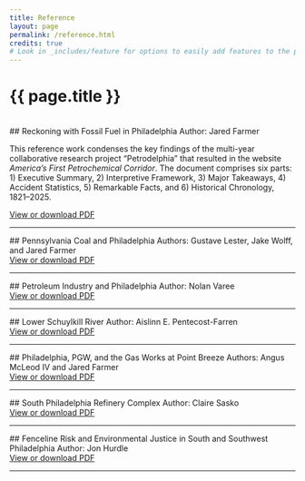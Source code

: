 ```yaml
---
title: Reference
layout: page
permalink: /reference.html
credits: true
# Look in _includes/feature for options to easily add features to the page
---
```

# {{ page.title }}
<br>
<div id="summary"></div>
## Reckoning with Fossil Fuel in Philadelphia
Author: Jared Farmer

This reference work condenses the key findings of the multi-year collaborative research project “Petrodelphia” that resulted in the website _America’s First Petrochemical Corridor_. The document comprises six parts: 1) Executive Summary, 2) Interpretive Framework, 3) Major Takeaways, 4) Accident Statistics, 5) Remarkable Facts, and 6) Historical Chronology, 1821–2025.

<div class="btn-group" role="group" aria-label="Item options">
    <a target="_blank" rel="noopener" class="spotlight gallery-img btn btn-outline-primary" data-download="true" href="https://petrodelphia.penndigitalscholarship.org/storage/2025--Farmer--Reckoning_Fossil_Fuel_Philadelphia.pdf">View or download PDF</a>

</div>

--- 
<div id="penna-coal"></div>
## Pennsylvania Coal and Philadelphia
Authors: Gustave Lester, Jake Wolff, and Jared Farmer

<div class="btn-group" role="group" aria-label="Item options">
    <a target="_blank" rel="noopener" class="spotlight gallery-img btn btn-outline-primary" data-download="true" href="https://petrodelphia.penndigitalscholarship.org/storage/2025--Lester_Wolff_Farmer--Pennsylvania_Coal_Philadelphia.pdf">View or download PDF</a>
</div>

---

<div id="petro-industry"></div>
## Petroleum Industry and Philadelphia
Author: Nolan Varee

<div class="btn-group" role="group" aria-label="Item options">
    <a target="_blank" rel="noopener" class="spotlight gallery-img btn btn-outline-primary" data-download="true" href="https://petrodelphia.penndigitalscholarship.org/storage/2025--Varee--Petroleum_Industry_Philadelphia.pdf">View or download PDF</a>
</div>

---
<div id="schuylkill"></div>
## Lower Schuylkill River
Author: Aislinn E. Pentecost-Farren 

<div class="btn-group" role="group" aria-label="Item options">
    <a target="_blank" rel="noopener" class="spotlight gallery-img btn btn-outline-primary" data-download="true" href="https://petrodelphia.penndigitalscholarship.org/storage/2025--Pentecost-Farren--Lower_Schuylkill_River.pdf">View or download PDF</a>
</div>

---

<div id="point-breeze"></div>
## Philadelphia, PGW, and the Gas Works at Point Breeze
Authors: Angus McLeod IV and Jared Farmer

<div class="btn-group" role="group" aria-label="Item options">
    <a target="_blank" rel="noopener" class="spotlight gallery-img btn btn-outline-primary" data-download="true" href="https://petrodelphia.penndigitalscholarship.org/storage/2025--McLeod_Farmer--Philadelphia_PGW_Gas_Works_Point_Breeze.pdf">View or download PDF</a>
</div>

---

<div id="south-philly-refinery"></div>
## South Philadelphia Refinery Complex
Author: Claire Sasko

<div class="btn-group" role="group" aria-label="Item options">
    <a target="_blank" rel="noopener" class="spotlight gallery-img btn btn-outline-primary" data-download="true" href="https://petrodelphia.penndigitalscholarship.org/storage/2025--Sasko--South_Philadelphia_Refinery_Complex.pdf">View or download PDF</a>
</div>


---
<div id="fenceline-risk"></div>
## Fenceline Risk and Environmental Justice in South and Southwest Philadelphia
Author: Jon Hurdle

<div class="btn-group" role="group" aria-label="Item options">
    <a target="_blank" rel="noopener" class="spotlight gallery-img btn btn-outline-primary" data-download="true" href="https://petrodelphia.penndigitalscholarship.org/storage/2025--Hurdle--Fenceline_Risk_Environmental_Justice_South_Southwest_Philadelphia.pdf">View or download PDF</a>
</div>

---
